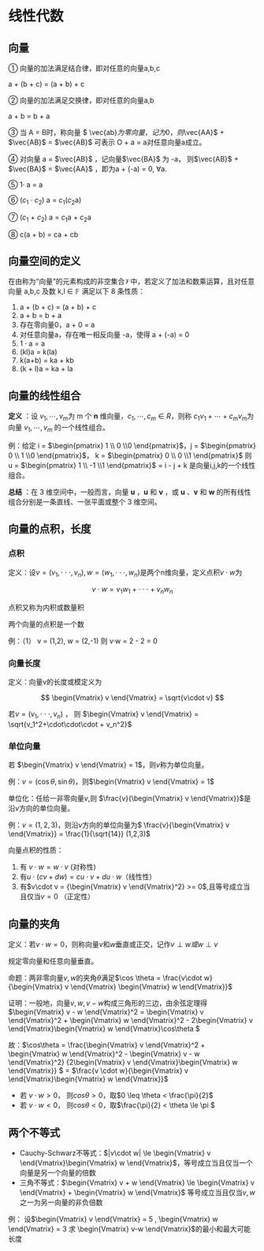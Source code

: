 # 线性代数

## 向量

① 向量的加法满足结合律，即对任意的向量a,b,c

a + (b + c) = (a + b) + c

② 向量的加法满足交换律，即对任意的向量a,b

a + b = b + a

③ 当 A = B时，称向量 $ \vec{ab}$为零向量，记为0，则$\vec{AA}$ + $\vec{AB}$  = $\vec{AB}$ 可表示 O + a = a对任意向量a成立。

④ 对向量 a = $\vec{AB}$ ，记向量$\vec{BA}$  为 -a， 则$\vec{AB}$ + $\vec{BA}$ = $\vec{AA}$ ，即为a + (-a) = 0, $\forall$a.

⑤ 1· a = a

⑥ ($c_1$ · $c_2$) a = $c_1$($c_2$a)

⑦ ($c_1$ + $c_2$) a = $c_1$a + $c_2$a

⑧ c(a + b) = ca + cb


## 向量空间的定义

在由称为“向量”的元素构成的非空集合$\mathcal V$中，若定义了加法和数乘运算，且对任意向量 a,b,c 及数 k,l $\in$ $\mathbb F$ 满足以下 8 条性质：

1. a + (b + c) = (a + b) + c
2. a + b = b + a
3. 存在零向量0，a + 0 = a
4. 对任意向量a，存在唯一相反向量 -a，使得 a + (-a) = 0
5. 1 · a = a
6. (kl)a = k(la)
7. k(a+b) = ka + kb
8. (k + l)a = ka + la

## 向量的线性组合

 **定义** ：设 $v_1,⋯ ,v_m$为 m 个 **n** 维向量，$c_1,⋯ ,c_m∈R$，则称 $c_1v_1+⋯+c_mv_m$为向量 $v_1,⋯ ,v_m$ 的一个线性组合。

例：给定 i = $\begin{pmatrix} 1 \\ 0 \\0 \end{pmatrix}$，j = $\begin{pmatrix} 0 \\ 1 \\0 \end{pmatrix}$， k = $\begin{pmatrix} 0 \\ 0 \\1 \end{pmatrix}$  则 u = $\begin{pmatrix} 1 \\ -1 \\1 \end{pmatrix}$ = i - j + k 是向量i,j,k的一个线性组合。


**总结** ：在 3 维空间中，一般而言，向量  **u** ，**u** 和  **v** ，或  **u** 、**v** 和 **w** 的所有线性组合分别是一条直线、一张平面或整个 3 维空间。


## 向量的点积，长度

### 点积

定义：设$v = (v_1,\cdot\cdot\cdot,v_n), w = (w_1,\cdot\cdot\cdot,w_n)$是两个n维向量，定义点积$v\cdot w$为

$$
v \cdot w = v_1w_1 + \cdot\cdot\cdot + v_nw_n
$$

点积又称为内积或数量积

两个向量的点积是一个数

例：（1） v = (1,2),  w = (2,-1) 则 v·w = 2 - 2 = 0

### 向量长度

定义：向量v的长度或模定义为

$$
\begin{Vmatrix} v \end{Vmatrix} = \sqrt{v\cdot v}
$$

若$v = (v_1,\cdot\cdot\cdot,v_n)$ ， 则 $\begin{Vmatrix} v \end{Vmatrix} = \sqrt{v_1^2+\cdot\cdot\cdot + v_n^2}$

### 单位向量

若 $\begin{Vmatrix} v \end{Vmatrix} = 1$，则$v$称为单位向量。

例：$v = (\cos \theta, \sin \theta )$，则$\begin{Vmatrix} v \end{Vmatrix} = 1$

单位化：任给一非零向量$v$,则 $\frac{v}{\begin{Vmatrix} v \end{Vmatrix}}$是沿$v$方向的单位向量。

例：$v = (1,2,3)$，则沿$v$方向的单位向量为$ \frac{v}{\begin{Vmatrix} v \end{Vmatrix}} = \frac{1}{\sqrt{14}} (1,2,3)$

向量点积的性质：

1. 有 $v \cdot w = w \cdot v$ (对称性)
2. 有$u\cdot(cv + dw) = cu\cdot v + du\cdot w$（线性性）
3. 有$v\cdot v = {\begin{Vmatrix} v \end{Vmatrix}^2} >= 0$,且等号成立当且仅当$v = 0$ （正定性）

## 向量的夹角

定义：若$v\cdot w = 0$，则称向量$v$和$w$垂直或正交，记作$v \perp w 或 w \perp v$

规定零向量和任意向量垂直。


命题：两非零向量$v,w$的夹角$\theta$满足$\cos \theta = \frac{v\cdot w}{\begin{Vmatrix} v \end{Vmatrix} \begin{Vmatrix} w \end{Vmatrix}}$

证明：一般地，向量$v,w,v-w$构成三角形的三边，由余弦定理得$\begin{Vmatrix} v - w \end{Vmatrix}^2 = \begin{Vmatrix} v \end{Vmatrix}^2 + \begin{Vmatrix} w \end{Vmatrix}^2 - 2\begin{Vmatrix} v \end{Vmatrix}\begin{Vmatrix} w \end{Vmatrix}\cos\theta $

故：$\cos\theta = \frac{\begin{Vmatrix} v \end{Vmatrix}^2 + \begin{Vmatrix} w \end{Vmatrix}^2 - \begin{Vmatrix} v - w \end{Vmatrix}^2} {2\begin{Vmatrix} v \end{Vmatrix}\begin{Vmatrix} w \end{Vmatrix}} $ = $\frac{v \cdot w}{\begin{Vmatrix} v \end{Vmatrix}\begin{Vmatrix} w \end{Vmatrix}}$

- 若 $v \cdot w > 0$， 则$cos\theta > 0$，取$0 \leq \theta < \frac{\pi}{2}$
- 若 $v \cdot w < 0$， 则$cos\theta < 0$，取$\frac{\pi}{2} < \theta \le \pi $

## 两个不等式

- Cauchy-Schwarz不等式：$|v\cdot w| \le \begin{Vmatrix} v \end{Vmatrix}\begin{Vmatrix} w \end{Vmatrix}$，等号成立当且仅当一个向量是另一个向量的倍数
- 三角不等式：$\begin{Vmatrix} v + w \end{Vmatrix} \le \begin{Vmatrix} v \end{Vmatrix} + \begin{Vmatrix} w \end{Vmatrix}$ 等号成立当且仅当$v, w$之一为另一向量的非负倍数

例： 设$\begin{Vmatrix} v \end{Vmatrix} = 5 , \begin{Vmatrix} w \end{Vmatrix} = 3 求 \begin{Vmatrix} v-w \end{Vmatrix}$的最小和最大可能长度
